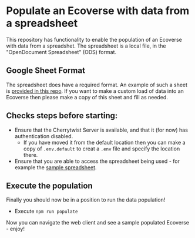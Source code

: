 # Populate an Ecoverse with data from a spreadsheet
This repository has functionality to enable the population of an Ecoverse with data from a spreadshet. The spreadsheet is a local file, in the "OpenDocument Spreadsheet" (ODS) format.

## Google Sheet Format

The spreadsheet does have a required format. An example of such a sheet is [provided in this repo](https://github.com/cherrytwist/populator/blob/develop/src/data/sample.ods). If you want to make a custom load of data into an Ecoverse then please make a copy of this sheet and fill as needed.

## Checks steps before starting:
* Ensure that the Cherrytwist Server is available, and that it (for now) has authentication disabled.
    * If you have moved it from the default location then you can make a copy of `.env.default` to creat a `.env` file and specify the location there.
* Ensure that you are able to access the spreadsheet being used - for example the [sample spreadsheet](https://github.com/cherrytwist/populator/blob/develop/src/data/sample.ods).

## Execute the population
Finally you should now be in a position to run the data population!
* Execute `npm run populate`

Now you can navigate the web client and see a sample populated Ecoverse - enjoy!

